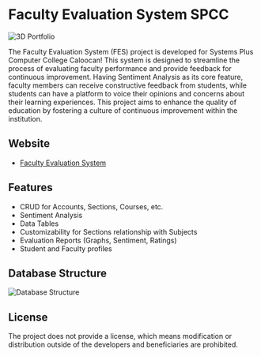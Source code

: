 # Faculty Evaluation System SPCC

![3D Portfolio](https://github.com/danieleverest/faculty-evaluation-system/blob/main/faculty%20evaluation%20system.png)

The Faculty Evaluation System (FES) project is developed for Systems Plus Computer College Caloocan! This system is designed to streamline the process of evaluating faculty performance and provide feedback for continuous improvement. Having Sentiment Analysis as its core feature, faculty members can receive constructive feedback from students, while students can have a platform to voice their opinions and concerns about their learning experiences. This project aims to enhance the quality of education by fostering a culture of continuous improvement within the institution.

## Website

- [Faculty Evaluation System](http://facultyevaluation.elementfx.com/)

## Features

- CRUD for Accounts, Sections, Courses, etc.
- Sentiment Analysis
- Data Tables
- Customizability for Sections relationship with Subjects
- Evaluation Reports (Graphs, Sentiment, Ratings)
- Student and Faculty profiles

## Database Structure

![Database Structure](./images/docs/fes_db_structure.png)

## License

The project does not provide a license, which means modification or distribution outside of the developers and beneficiaries are prohibited.
